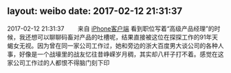 layout: weibo
date: 2017-02-12 21:31:37
---
2017-02-12 21:31:37  &nbsp;&nbsp;&nbsp;&nbsp;&nbsp;&nbsp; 来自 <a href="http://app.weibo.com/t/feed/9ksdit" rel="nofollow">iPhone客户端</a>
看到职位写着“高级产品经理”的时候，我还想可以聊聊码畜对产品的吐槽呢，结果直接被这位在探探工作的91年天蝎女无视。因为曾在同一家公司工作过，她和旁边的浙大百度男大谈公司的各种人事，好像是一个战壕里的战友忆往昔峥嵘岁月稠，其实却八杆子打不着。感觉在这家公司工作过的人都恨不得脑门刻下印 ​​​
